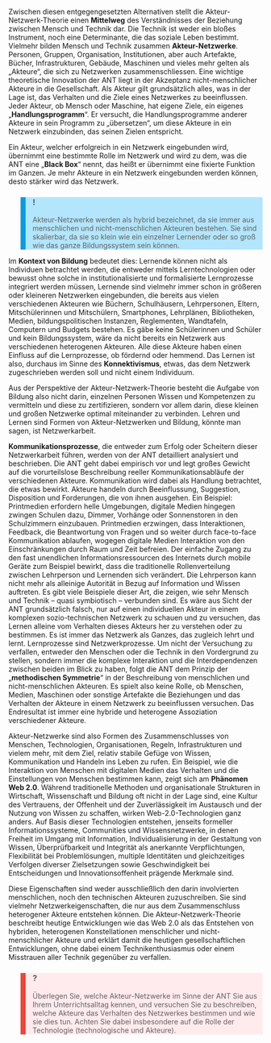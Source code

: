 <!-- filename: 03_Die_Akteur-Netzwerk-Theorie.md -->
<!-- title: Die Akteur-Netzwerk-Theorie -->

Zwischen diesen entgegengesetzten Alternativen stellt die Akteur-Netzwerk-Theorie einen **Mittelweg** des Verständnisses der Beziehung zwischen Mensch und Technik dar. Die Technik ist weder ein bloßes Instrument, noch eine Determinante, die das soziale Leben bestimmt. Vielmehr bilden Mensch und Technik zusammen **Akteur-Netzwerke**. Personen, Gruppen, Organisation, Institutionen, aber auch Artefakte, Bücher, Infrastrukturen, Gebäude, Maschinen und vieles mehr gelten als „Akteure“, die sich zu Netzwerken zusammenschliessen. Eine wichtige theoretische Innovation der ANT liegt in der Akzeptanz nicht-menschlicher Akteure in die Gesellschaft. Als Akteur gilt grundsätzlich alles, was in der Lage ist, das Verhalten und die Ziele eines Netzwerkes zu beeinflussen. Jeder Akteur, ob Mensch oder Maschine, hat eigene Ziele, ein eigenes „**Handlungsprogramm**“. Er versucht, die Handlungsprogramme anderer Akteure in sein Programm zu „übersetzen“, um diese Akteure in ein Netzwerk einzubinden, das seinen Zielen entspricht.

Ein Akteur, welcher erfolgreich in ein Netzwerk eingebunden wird, übernimmt eine bestimmte Rolle im Netzwerk und wird zu dem, was die ANT eine „**Black Box**“ nennt, das heißt er übernimmt eine fixierte Funktion im Ganzen. Je mehr Akteure in ein Netzwerk eingebunden werden können, desto stärker wird das Netzwerk.

<blockquote style="background: #B3E5FC; border-left: 10px solid #039BE5">

### !

Akteur-Netzwerke werden als hybrid bezeichnet, da sie immer aus menschlichen und nicht-menschlichen Akteuren bestehen. Sie sind skalierbar, da sie so klein wie ein einzelner Lernender oder so groß wie das ganze Bildungssystem sein können.

</blockquote>

Im **Kontext von Bildung** bedeutet dies: Lernende können nicht als Individuen betrachtet werden, die entweder mittels Lerntechnologien oder bewusst ohne solche in institutionalisierte und formalisierte Lernprozesse integriert werden müssen, Lernende sind vielmehr immer schon in größeren oder kleineren Netzwerken eingebunden, die bereits aus vielen verschiedenen Akteuren wie Büchern, Schulhäusern, Lehrpersonen, Eltern, Mitschülerinnen und Mitschülern, Smartphones, Lehrplänen, Bibliotheken, Medien, bildungspolitischen Instanzen, Reglementen, Wandtafeln, Computern und Budgets bestehen. Es gäbe keine Schülerinnen und Schüler und kein Bildungssystem, wäre da nicht bereits ein Netzwerk aus verschiedenen heterogenen Akteuren. Alle diese Akteure haben einen Einfluss auf die Lernprozesse, ob fördernd oder hemmend. Das Lernen ist also, durchaus im Sinne des **Konnektivismus**, etwas, das dem Netzwerk zugeschrieben werden soll und nicht einem Individuum.

Aus der Perspektive der Akteur-Netzwerk-Theorie besteht die Aufgabe von Bildung also nicht darin, einzelnen Personen Wissen und Kompetenzen zu vermitteln und diese zu zertifizieren, sondern vor allem darin, diese kleinen und großen Netzwerke optimal miteinander zu verbinden. Lehren und Lernen sind Formen von Akteur-Netzwerken und Bildung, könnte man sagen, ist Netzwerkarbeit.

**Kommunikationsprozesse**, die entweder zum Erfolg oder Scheitern dieser Netzwerkarbeit führen, werden von der ANT detailliert analysiert und beschrieben. Die ANT geht dabei empirisch vor und legt großes Gewicht auf die vorurteilslose Beschreibung reeller Kommunikationsabläufe der verschiedenen Akteure. Kommunikation wird dabei als Handlung betrachtet, die etwas bewirkt. Akteure handeln durch Beeinflussung, Suggestion, Disposition und Forderungen, die von ihnen ausgehen. Ein Beispiel: Printmedien erfordern helle Umgebungen, digitale Medien hingegen zwingen Schulen dazu, Dimmer, Vorhänge oder Sonnenstoren in den Schulzimmern einzubauen. Printmedien erzwingen, dass Interaktionen, Feedback, die Beantwortung von Fragen und so weiter durch face-to-face Kommunikation ablaufen, wogegen digitale Medien Interaktion von den Einschränkungen durch Raum und Zeit befreien. Der einfache Zugang zu den fast unendlichen Informationsressourcen des Internets durch mobile Geräte zum Beispiel bewirkt, dass die traditionelle Rollenverteilung zwischen Lehrperson und Lernenden sich verändert. Die Lehrperson kann nicht mehr als alleinige Autorität in Bezug auf Information und Wissen auftreten. Es gibt viele Beispiele dieser Art, die zeigen, wie sehr Mensch und Technik – quasi symbiotisch – verbunden sind. Es wäre aus Sicht der ANT grundsätzlich falsch, nur auf einen individuellen Akteur in einem komplexen sozio-technischen Netzwerk zu schauen und zu versuchen, das Lernen alleine vom Verhalten dieses Akteurs her zu verstehen oder zu bestimmen. Es ist immer das Netzwerk als Ganzes, das zugleich lehrt und lernt. Lernprozesse sind Netzwerkprozesse. Um nicht der Versuchung zu verfallen, entweder den Menschen oder die Technik in den Vordergrund zu stellen, sondern immer die komplexe Interaktion und die Interdependenzen zwischen beiden im Blick zu haben, folgt die ANT dem Prinzip der „**methodischen Symmetrie**“ in der Beschreibung von menschlichen und nicht-menschlichen Akteuren. Es spielt also keine Rolle, ob Menschen, Medien, Maschinen oder sonstige Artefakte die Beziehungen und das Verhalten der Akteure in einem Netzwerk zu beeinflussen versuchen. Das Endresultat ist immer eine hybride und heterogene Assoziation verschiedener Akteure.

Akteur-Netzwerke sind also Formen des Zusammenschlusses von Menschen, Technologien, Organisationen, Regeln, Infrastrukturen und vielem mehr, mit dem Ziel, relativ stabile Gefüge von Wissen, Kommunikation und Handeln ins Leben zu rufen. Ein Beispiel, wie die Interaktion von Menschen mit digitalen Medien das Verhalten und die Einstellungen von Menschen bestimmen kann, zeigt sich am **Phänomen Web 2.0**. Während traditionelle Methoden und organisationale Strukturen in Wirtschaft, Wissenschaft und Bildung oft nicht in der Lage sind, eine Kultur des Vertrauens, der Offenheit und der Zuverlässigkeit im Austausch und der Nutzung von Wissen zu schaffen, wirken Web-2.0-Technologien ganz anders. Auf Basis dieser Technologien entstehen, jenseits formeller Informationssysteme, Communities und Wissensnetzwerke, in denen Freiheit im Umgang mit Information, Individualisierung in der Gestaltung von Wissen, Überprüfbarkeit und Integrität als anerkannte Verpflichtungen, Flexibilität bei Problemlösungen, multiple Identitäten und gleichzeitiges Verfolgen diverser Zielsetzungen sowie Geschwindigkeit bei Entscheidungen und Innovationsoffenheit prägende Merkmale sind.

Diese Eigenschaften sind weder ausschließlich den darin involvierten menschlichen, noch den technischen Akteuren zuzuschreiben. Sie sind vielmehr Netzwerkeigenschaften, die nur aus dem Zusammenschluss heterogener Akteure entstehen können. Die Akteur-Netzwerk-Theorie beschreibt heutige Entwicklungen wie das Web 2.0 als das Entstehen von hybriden, heterogenen Konstellationen menschlicher und nicht-menschlicher Akteure und erklärt damit die heutigen gesellschaftlichen Entwicklungen, ohne dabei einem Technikenthusiasmus oder einem Misstrauen aller Technik gegenüber zu verfallen.

<blockquote style="background: #FFEBEE; border-left: 10px solid #F44336">

### ?

Überlegen Sie, welche Akteur-Netzwerke im Sinne der ANT Sie aus Ihrem Unterrichtsalltag kennen, und versuchen Sie zu beschreiben, welche Akteure das Verhalten des Netzwerkes bestimmen und wie sie dies tun. Achten Sie dabei insbesondere auf die Rolle der Technologie (technologische und Akteure).

</blockquote>
